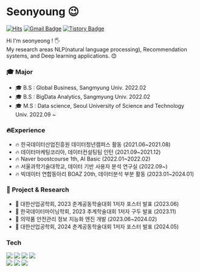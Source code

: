 # Seonyoung 😉
[![Hits](https://hits.seeyoufarm.com/api/count/incr/badge.svg?url=https%3A%2F%2Fgithub.com%2Fhaesoo9410&count_bg=%23EB8B10&title_bg=%23684327&icon=&icon_color=%23E7E7E7&title=VISIT&edge_flat=false)](https://github.com/haesoo9410) 
[![Gmail Badge](https://img.shields.io/badge/Gmail-D14836?style=flat&logo=Gmail&logoColor=white)](mailto:adbstjsdud@gmail.com) 
[![Tistory Badge](https://img.shields.io/badge/Tech%20Blog-555263?style=flat&logoColor=white)](https://haesoo9410.tistory.com/)

Hi I'm seonyeong ! 🖐️ <br/>
My research areas NLP(natural language processing), Recommendation systems, and Deep learning applications. 😊

  
### 🎓 Major

- 🎓 B.S : Global Business, Sangmyung Univ. 2022.02
- 🎓 B.S : BigData Analytics, Sangmyung Univ. 2022.02
- 🎓 M.S : Data science, Seoul University of Science and Technology Univ. 2022.09 ~

### 🔥Experience 

- 🔥 한국데이터산업진흥원 데이터청년캠퍼스 활동 (2021.06~2021.08)
- 🔥 데이터마케팅코리아, 데이터컨설팅팀 인턴 (2021.09~2021.12)
- 🔥 Naver boostcourse 1th, AI Basic (2022.01~2022.02)
- 🔥 서울과학기술대학교, 데이터 기반 사용자 분석 연구실 (2022.09~)
- 🔥 빅데이터 연합동아리 BOAZ 20th, 데이터분석 부분 활동 (2023.01~2024.01)

### 📃 Project & Research
- 📃 대한산업공학회, 2023 춘계공동학술대회 1저자 포스터 발표 (2023.06)
- 📃 한국데이터마이닝학회, 2023 추계학술대회 1저자 구두 발표 (2023.11)
- 📃 의약품 안전관리 정보 지능화 엔진 개발 (2023.06~2024.02)
- 📃 대한산업공학회, 2024 춘계공동학술대회 1저자 포스터 발표 (2024.05)

### Tech

<img src="https://img.shields.io/badge/Python-3776AB?style=flate&logo=python&logoColor=white"/> <img src="https://img.shields.io/badge/R studio-75AADB?style=flate&logo=rstudio&logoColor=white"/> <img src="https://img.shields.io/badge/Pytorch-EE4C2C?style=flate&logo=pytorch&logoColor=white"/> <img src="https://img.shields.io/badge/Jupyter-F37626?style=flate&logo=jupyter&logoColor=white"/> <br/>
<img src="https://img.shields.io/badge/DBeaver-382923?style=flate&logo=dbeaver&logoColor=white"/> <img src="https://img.shields.io/badge/Linux-FCC624?style=flate&logo=linux&logoColor=white"/> <img src="https://img.shields.io/badge/Amazon aws-232F3E?style=flate&logo=amazonaws&logoColor=white"/>

